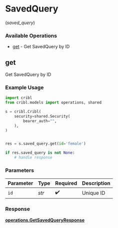 # SavedQuery
(*saved_query*)

### Available Operations

* [get](#get) - Get SavedQuery by ID

## get

Get SavedQuery by ID

### Example Usage

```python
import cribl
from cribl.models import operations, shared

s = cribl.Cribl(
    security=shared.Security(
        bearer_auth="",
    ),
)


res = s.saved_query.get(id='female')

if res.saved_query is not None:
    # handle response
```

### Parameters

| Parameter          | Type               | Required           | Description        |
| ------------------ | ------------------ | ------------------ | ------------------ |
| `id`               | *str*              | :heavy_check_mark: | Unique ID          |


### Response

**[operations.GetSavedQueryResponse](../../models/operations/getsavedqueryresponse.md)**

